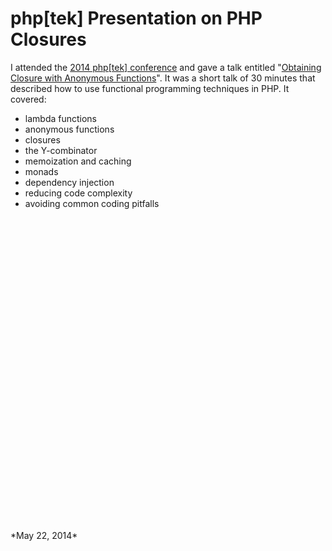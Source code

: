 # php[tek] Presentation on PHP Closures

I attended the [2014 php[tek] conference](http://tek14.phparch.com/) and gave a talk entitled "[Obtaining Closure with Anonymous Functions](http://tek.phparch.com/speakers/#65740)". It was a short talk of 30 minutes that described how to use functional programming techniques in PHP. It covered:

- lambda functions
- anonymous functions
- closures
- the Y-combinator
- memoization and caching
- monads
- dependency injection
- reducing code complexity
- avoiding common coding pitfalls

<div style="min-height: 500px">
<script async class="speakerdeck-embed" data-id="9f0d8e90c80501318b9462ba4d8eacfa" data-ratio="1.77777777777778" src="//speakerdeck.com/assets/embed.js"></script>

</div>
*May 22, 2014*